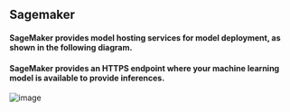 ## Sagemaker 

#### SageMaker provides model hosting services for model deployment, as shown in the following diagram. 
#### SageMaker provides an HTTPS endpoint where your machine learning model is available to provide inferences.


![image](https://user-images.githubusercontent.com/53163419/109757026-fe229e00-7c0e-11eb-996d-a03c4d6f5125.png)

